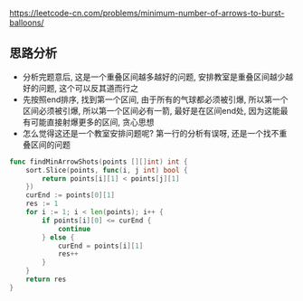 https://leetcode-cn.com/problems/minimum-number-of-arrows-to-burst-balloons/

## 思路分析
- 分析完题意后, 这是一个重叠区间越多越好的问题, 安排教室是重叠区间越少越好的问题, 这个可以反其道而行之
- 先按照end排序, 找到第一个区间, 由于所有的气球都必须被引爆, 所以第一个区间必须被引爆, 所以第一个区间必有一箭, 最好是在区间end处, 因为这能最有可能直接射爆更多的区间, 贪心思想
- 怎么觉得这还是一个教室安排问题呢? 第一行的分析有误呀, 还是一个找不重叠区间的问题

```go
func findMinArrowShots(points [][]int) int {
    sort.Slice(points, func(i, j int) bool {
        return points[i][1] < points[j][1]
    })
    curEnd := points[0][1]
    res := 1
    for i := 1; i < len(points); i++ {
        if points[i][0] <= curEnd {
            continue
        } else {
            curEnd = points[i][1]
            res++
        }
    }
    return res
}
```